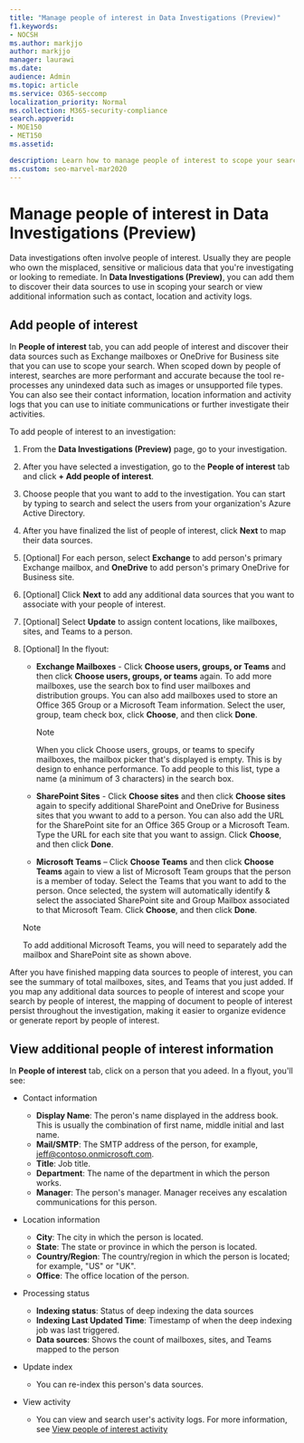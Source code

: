 ```yaml
---
title: "Manage people of interest in Data Investigations (Preview)"
f1.keywords:
- NOCSH
ms.author: markjjo
author: markjjo
manager: laurawi
ms.date: 
audience: Admin
ms.topic: article
ms.service: O365-seccomp
localization_priority: Normal
ms.collection: M365-security-compliance 
search.appverid: 
- MOE150
- MET150
ms.assetid: 

description: Learn how to manage people of interest to scope your search or view information such as contact, location, and activity logs.
ms.custom: seo-marvel-mar2020
---
```

# Manage people of interest in Data Investigations (Preview)

Data investigations often involve people of interest. Usually they are people who own the misplaced, sensitive or malicious data that you're investigating or looking to remediate. In **Data Investigations (Preview)**, you can add them to discover their data sources to use in scoping your search or view additional information such as contact, location and activity logs. 


## Add people of interest

In **People of interest** tab, you can add people of interest and discover their data sources such as Exchange mailboxes or OneDrive for Business site that you can use to scope your search. When scoped down by people of interest, searches are more performant and accurate because the tool re-processes any unindexed data such as images or unsupported file types. You can also see their contact information, location information and activity logs that you can use to initiate communications or further investigate their activities. 

To add people of interest to an investigation:

1. From the **Data Investigations (Preview)** page, go to your investigation.
 
2. After you have selected a investigation, go to the **People of interest** tab and click **+ Add people of interest**. 
 
3. Choose people that you want to add to the investigation. You can start by typing to search and select the users from your organization's Azure Active Directory.
 
4. After you have finalized the list of people of interest, click **Next** to map their data sources. 

5. [Optional] For each person, select **Exchange** to add person's primary Exchange mailbox, and **OneDrive** to add person's primary OneDrive for Business site.

6. [Optional] Click **Next** to add any additional data sources that you want to associate with your people of interest.

7. [Optional] Select **Update** to assign content locations, like mailboxes, sites, and Teams to a person. 

8. [Optional] In the flyout:
   
    -  **Exchange Mailboxes** - Click **Choose users, groups, or Teams** and then click **Choose users, groups, or teams** again. To add more mailboxes, use the search box to find user mailboxes and distribution groups. You can also add mailboxes used to store an Office 365 Group or a Microsoft Team information. Select the user, group, team check box, click **Choose**, and then click **Done**.

        > [!NOTE]
        > When you click Choose users, groups, or teams to specify mailboxes, the mailbox picker that's displayed is empty. This is by design to enhance performance. To add people to this list, type a name (a minimum of 3 characters) in the search box.
     
     - **SharePoint Sites** - Click **Choose sites** and then click **Choose sites** again to specify additional SharePoint and OneDrive for Business sites that you wwant to add to a person. You can also add the URL for the SharePoint site for an Office 365 Group or a Microsoft Team. Type the URL for each site that you want to assign. Click **Choose**, and then click **Done**.
     - **Microsoft Teams** – Click **Choose Teams** and then click **Choose Teams** again to view a list of Microsoft Team groups that the person is a member of today. Select the Teams that you want to add to the person. Once selected, the system will automatically identify & select the associated SharePoint site and Group Mailbox associated to that Microsoft Team. Click **Choose**, and then click **Done**.
        
      > [!NOTE]
      > To add additional Microsoft Teams, you will need to separately add the mailbox and SharePoint site as shown above.

After you have finished mapping data sources to people of interest, you can see the summary of total mailboxes, sites, and Teams that you just added. If you map any additional data sources to people of interest and scope your search by people of interest, the mapping of document to people of interest persist throughout the investigation, making it easier to organize evidence or generate report by people of interest. 

## View additional people of interest information

In **People of interest** tab, click on a person that you adeed. In a flyout, you'll see:

- Contact information

  - **Display Name**: The peron's name displayed in the address book. This is usually the combination of first name, middle initial and last name.
  - **Mail/SMTP**: The SMTP address of the person, for example, jeff@contoso.onmicrosoft.com.  
  - **Title**: Job title.
  - **Department**: The name of the department in which the person works.
  - **Manager**: The person's manager. Manager receives any escalation communications for this person.
  
- Location information

  - **City**: The city in which the person is located.
  - **State**: The state or province in which the person is located.
  - **Country/Region**: The country/region in which the person is located; for example, "US" or "UK".
  - **Office**: The office location of the person.

- Processing status

  - **Indexing status**: Status of deep indexing the data sources
  - **Indexing Last Updated Time**: Timestamp of when the deep indexing job was last triggered.
  - **Data sources**: Shows the count of mailboxes, sites, and Teams mapped to the person

- Update index
    - You can re-index this person's data sources. 

- View activity 

    - You can view and search user's activity logs. For more information, see [View people of interest activity](view-people-of-interest-activity.md) 
